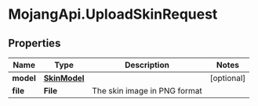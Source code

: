 # MojangApi.UploadSkinRequest

## Properties
Name | Type | Description | Notes
------------ | ------------- | ------------- | -------------
**model** | [**SkinModel**](SkinModel.md) |  | [optional] 
**file** | **File** | The skin image in PNG format | 


